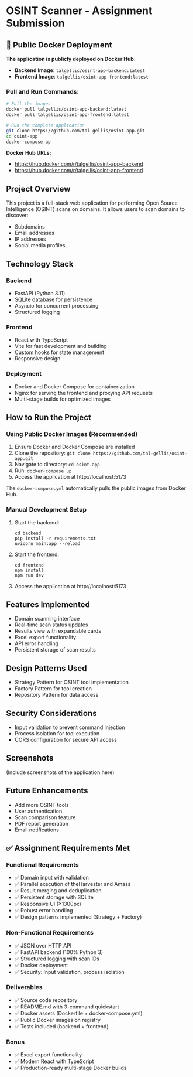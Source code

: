 # OSINT Scanner - Assignment Submission

## 🚀 Public Docker Deployment

**The application is publicly deployed on Docker Hub:**

- **Backend Image**: `talgellis/osint-app-backend:latest`
- **Frontend Image**: `talgellis/osint-app-frontend:latest`

### Pull and Run Commands:
```bash
# Pull the images
docker pull talgellis/osint-app-backend:latest
docker pull talgellis/osint-app-frontend:latest

# Run the complete application
git clone https://github.com/tal-gellis/osint-app.git
cd osint-app
docker-compose up
```

**Docker Hub URLs:**
- https://hub.docker.com/r/talgellis/osint-app-backend
- https://hub.docker.com/r/talgellis/osint-app-frontend

## Project Overview

This project is a full-stack web application for performing Open Source Intelligence (OSINT) scans on domains. It allows users to scan domains to discover:
- Subdomains
- Email addresses
- IP addresses
- Social media profiles

## Technology Stack

### Backend
- FastAPI (Python 3.11)
- SQLite database for persistence
- Asyncio for concurrent processing
- Structured logging

### Frontend
- React with TypeScript
- Vite for fast development and building
- Custom hooks for state management
- Responsive design

### Deployment
- Docker and Docker Compose for containerization
- Nginx for serving the frontend and proxying API requests
- Multi-stage builds for optimized images

## How to Run the Project

### Using Public Docker Images (Recommended)
1. Ensure Docker and Docker Compose are installed
2. Clone the repository: `git clone https://github.com/tal-gellis/osint-app.git`
3. Navigate to directory: `cd osint-app`
4. Run: `docker-compose up`
5. Access the application at http://localhost:5173

The `docker-compose.yml` automatically pulls the public images from Docker Hub.

### Manual Development Setup
1. Start the backend:
   ```
   cd backend
   pip install -r requirements.txt
   uvicorn main:app --reload
   ```

2. Start the frontend:
   ```
   cd frontend
   npm install
   npm run dev
   ```

3. Access the application at http://localhost:5173

## Features Implemented

- Domain scanning interface
- Real-time scan status updates
- Results view with expandable cards
- Excel export functionality
- API error handling
- Persistent storage of scan results

## Design Patterns Used

- Strategy Pattern for OSINT tool implementation
- Factory Pattern for tool creation
- Repository Pattern for data access

## Security Considerations

- Input validation to prevent command injection
- Process isolation for tool execution
- CORS configuration for secure API access

## Screenshots

(Include screenshots of the application here)

## Future Enhancements

- Add more OSINT tools
- User authentication
- Scan comparison feature
- PDF report generation
- Email notifications 

## ✅ Assignment Requirements Met

### Functional Requirements
- ✅ Domain input with validation
- ✅ Parallel execution of theHarvester and Amass
- ✅ Result merging and deduplication
- ✅ Persistent storage with SQLite
- ✅ Responsive UI (≥1300px)
- ✅ Robust error handling
- ✅ Design patterns implemented (Strategy + Factory)

### Non-Functional Requirements
- ✅ JSON over HTTP API
- ✅ FastAPI backend (100% Python 3)
- ✅ Structured logging with scan IDs
- ✅ Docker deployment
- ✅ Security: Input validation, process isolation

### Deliverables
- ✅ Source code repository
- ✅ README.md with 3-command quickstart
- ✅ Docker assets (Dockerfile + docker-compose.yml)
- ✅ Public Docker images on registry
- ✅ Tests included (backend + frontend)

### Bonus
- ✅ Excel export functionality
- ✅ Modern React with TypeScript
- ✅ Production-ready multi-stage Docker builds 